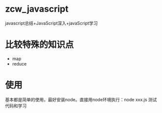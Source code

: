 # zcw_javascript
javascript总结+JavaScript深入+javaScript学习

# 比较特殊的知识点

* map
* reduce

# 使用
基本都是简单的使用，最好安装node。直接用node环境执行：node xxx.js 测试代码和学习
